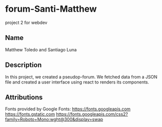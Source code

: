 # forum-Santi-Matthew

project 2 for webdev

## Name
Matthew Toledo and Santiago Luna

## Description
In this project, we created a pseudop-forum. We fetched data from a JSON file and created a user interface using react to renders its components.

## Attributions

Fonts provided by Google Fonts: 
https://fonts.googleapis.com
https://fonts.gstatic.com
https://fonts.googleapis.com/css2?family=Roboto+Mono:wght@300&display=swap
